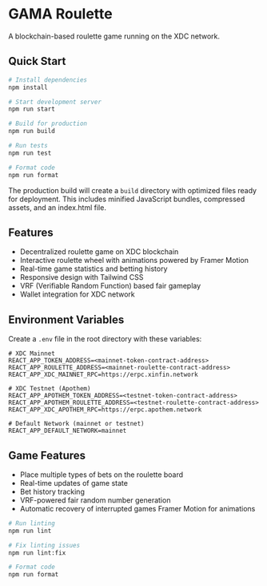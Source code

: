 # GAMA Roulette

A blockchain-based roulette game running on the XDC network.

## Quick Start

```bash
# Install dependencies
npm install

# Start development server
npm run start

# Build for production
npm run build

# Run tests
npm run test

# Format code
npm run format
```

The production build will create a `build` directory with optimized files ready for deployment. This includes minified JavaScript bundles, compressed assets, and an index.html file.

## Features

- Decentralized roulette game on XDC blockchain
- Interactive roulette wheel with animations powered by Framer Motion
- Real-time game statistics and betting history
- Responsive design with Tailwind CSS
- VRF (Verifiable Random Function) based fair gameplay
- Wallet integration for XDC network

## Environment Variables

Create a `.env` file in the root directory with these variables:

```
# XDC Mainnet
REACT_APP_TOKEN_ADDRESS=<mainnet-token-contract-address>
REACT_APP_ROULETTE_ADDRESS=<mainnet-roulette-contract-address>
REACT_APP_XDC_MAINNET_RPC=https://erpc.xinfin.network

# XDC Testnet (Apothem)
REACT_APP_APOTHEM_TOKEN_ADDRESS=<testnet-token-contract-address>
REACT_APP_APOTHEM_ROULETTE_ADDRESS=<testnet-roulette-contract-address>
REACT_APP_XDC_APOTHEM_RPC=https://erpc.apothem.network

# Default Network (mainnet or testnet)
REACT_APP_DEFAULT_NETWORK=mainnet
```

## Game Features

- Place multiple types of bets on the roulette board
- Real-time updates of game state
- Bet history tracking
- VRF-powered fair random number generation
- Automatic recovery of interrupted games
 Framer Motion for animations

```bash
# Run linting
npm run lint

# Fix linting issues
npm run lint:fix

# Format code
npm run format
```

